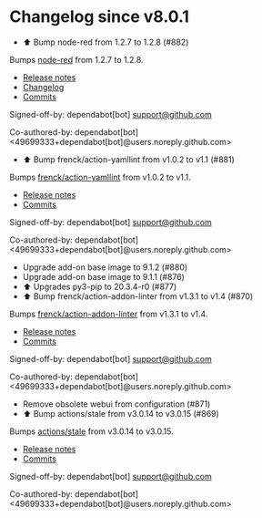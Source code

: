 # Changelog since v8.0.1
- ⬆️ Bump node-red from 1.2.7 to 1.2.8 (#882)

Bumps [node-red](https://github.com/node-red/node-red) from 1.2.7 to 1.2.8.
- [Release notes](https://github.com/node-red/node-red/releases)
- [Changelog](https://github.com/node-red/node-red/blob/master/CHANGELOG.md)
- [Commits](https://github.com/node-red/node-red/compare/1.2.7...1.2.8)

Signed-off-by: dependabot[bot] <support@github.com>

Co-authored-by: dependabot[bot] <49699333+dependabot[bot]@users.noreply.github.com> 
- ⬆️ Bump frenck/action-yamllint from v1.0.2 to v1.1 (#881)

Bumps [frenck/action-yamllint](https://github.com/frenck/action-yamllint) from v1.0.2 to v1.1.
- [Release notes](https://github.com/frenck/action-yamllint/releases)
- [Commits](https://github.com/frenck/action-yamllint/compare/v1.0.2...e21bcc770907b7207a05453ca9f1eb7129c945d1)

Signed-off-by: dependabot[bot] <support@github.com>

Co-authored-by: dependabot[bot] <49699333+dependabot[bot]@users.noreply.github.com> 
- Upgrade add-on base image to 9.1.2 (#880) 
- Upgrade add-on base image to 9.1.1 (#876) 
- ⬆ Upgrades py3-pip to 20.3.4-r0 (#877) 
- ⬆️ Bump frenck/action-addon-linter from v1.3.1 to v1.4 (#870)

Bumps [frenck/action-addon-linter](https://github.com/frenck/action-addon-linter) from v1.3.1 to v1.4.
- [Release notes](https://github.com/frenck/action-addon-linter/releases)
- [Commits](https://github.com/frenck/action-addon-linter/compare/v1.3.1...c82c5e9ca0ce5fc9b15756f1c0e39531b95d11b0)

Signed-off-by: dependabot[bot] <support@github.com>

Co-authored-by: dependabot[bot] <49699333+dependabot[bot]@users.noreply.github.com> 
- Remove obsolete webui from configuration (#871) 
- ⬆️ Bump actions/stale from v3.0.14 to v3.0.15 (#869)

Bumps [actions/stale](https://github.com/actions/stale) from v3.0.14 to v3.0.15.
- [Release notes](https://github.com/actions/stale/releases)
- [Commits](https://github.com/actions/stale/compare/v3.0.14...86561461b92875de77a8b2d2e75f004c826e8f45)

Signed-off-by: dependabot[bot] <support@github.com>

Co-authored-by: dependabot[bot] <49699333+dependabot[bot]@users.noreply.github.com> 
